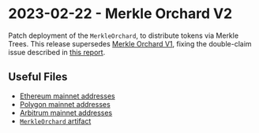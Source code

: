 # 2023-02-22 - Merkle Orchard V2

Patch deployment of the `MerkleOrchard`, to distribute tokens via Merkle Trees.
This release supersedes [Merkle Orchard V1](../deprecated/20211012-merkle-orchard/), fixing the double-claim issue described in [this report](https://medium.com/immunefi/balancer-logic-error-bugfix-review-74f5edca8b1a).

## Useful Files

- [Ethereum mainnet addresses](./output/mainnet.json)
- [Polygon mainnet addresses](./output/polygon.json)
- [Arbitrum mainnet addresses](./output/arbitrum.json)
- [`MerkleOrchard` artifact](./artifact/MerkleOrchard.json)
